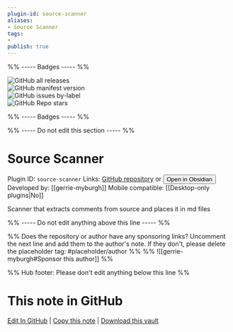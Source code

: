 ```yaml
---
plugin-id: source-scanner
aliases:
- Source Scanner
tags: 
- 
publish: true
---
```


%% ----- Badges ----- %%

![GitHub all releases](https://img.shields.io/github/downloads/gerrie-myburgh/source-scanner/total?color=573E7A&logo=github&style=for-the-badge)   
![GitHub manifest version](https://img.shields.io/github/manifest-json/v/gerrie-myburgh/source-scanner?color=573E7A&logo=github&style=for-the-badge)   
![GitHub issues by-label](https://img.shields.io/github/issues/gerrie-myburgh/source-scanner/help%20wanted?color=573E7A&logo=github&style=for-the-badge)   
![GitHub Repo stars](https://img.shields.io/github/stars/gerrie-myburgh/source-scanner?color=573E7A&logo=github&style=for-the-badge)

%% ----- Badges ----- %%

%% ----- Do not edit this section ----- %%

# Source Scanner

Plugin ID: `source-scanner`
Links: [GitHub repository](https://github.com/gerrie-myburgh/source-scanner) or [<button id=HH>Open in Obsidian</button>](obsidian://show-plugin?id=source-scanner)
Developed by: [[gerrie-myburgh]]
Mobile compatible: [[Desktop-only plugins|No]]

Scanner that extracts comments from source and places it in md files

%% ----- Do not edit anything above this line ----- %% 

%% Does the repository or author have any sponsoring links? Uncomment the next line and add them to the author's note. If they don't, please delete the placeholder tag: #placeholder/author %%
%% ![[gerrie-myburgh#Sponsor this author]] %%

%% Hub footer: Please don't edit anything below this line %%

# This note in GitHub

<span class="git-footer">[Edit In GitHub](https://github.dev/obsidian-community/obsidian-hub/blob/main/02%20-%20Community%20Expansions/02.05%20All%20Community%20Expansions/Plugins/source-scanner.md "git-hub-edit-note") | [Copy this note](https://raw.githubusercontent.com/obsidian-community/obsidian-hub/main/02%20-%20Community%20Expansions/02.05%20All%20Community%20Expansions/Plugins/source-scanner.md "git-hub-copy-note") | [Download this vault](https://github.com/obsidian-community/obsidian-hub/archive/refs/heads/main.zip "git-hub-download-vault") </span>
